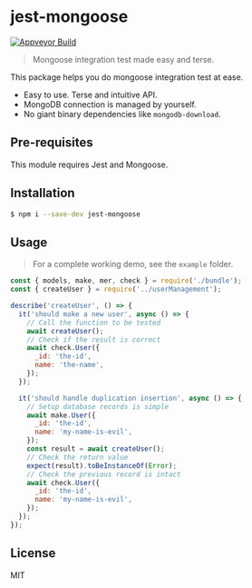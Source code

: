 # jest-mongoose

[![Appveyor Build](https://img.shields.io/appveyor/build/b1f6c1c4/jest-mongoose?style=flat-square)](https://ci.appveyor.com/project/b1f6c1c4/jest-mongoose)

> Mongoose integration test made easy and terse.

This package helps you do mongoose integration test at ease.

* Easy to use. Terse and intuitive API.
* MongoDB connection is managed by yourself.
* No giant binary dependencies like `mongodb-download`.

## Pre-requisites

This module requires Jest and Mongoose.

## Installation

```sh
$ npm i --save-dev jest-mongoose
```
## Usage

> For a complete working demo, see the `example` folder.

```js
const { models, make, mer, check } = require('./bundle');
const { createUser } = require('../userManagement');

describe('createUser', () => {
  it('should make a new user', async () => {
    // Call the function to be tested
    await createUser();
    // Check if the result is correct
    await check.User({
      _id: 'the-id',
      name: 'the-name',
    });
  });

  it('should handle duplication insertion', async () => {
    // Setup database records is simple
    await make.User({
      _id: 'the-id',
      name: 'my-name-is-evil',
    });
    const result = await createUser();
    // Check the return value
    expect(result).toBeInstanceOf(Error);
    // Check the previous record is intact
    await check.User({
      _id: 'the-id',
      name: 'my-name-is-evil',
    });
  });
});
```

## License

MIT
